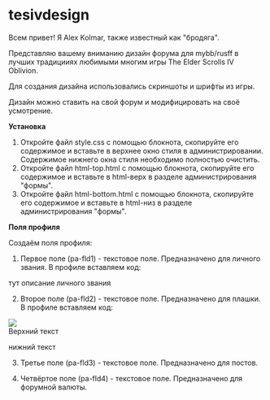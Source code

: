 # tesivdesign

Всем привет! Я Alex Kolmar, также известный как "бродяга".

Представляю вашему вниманию дизайн форума для mybb/rusff в лучших традицииях любимыми многим игры The Elder Scrolls IV Oblivion.

Для создания дизайна использовались скриншоты и шрифты из игры.

Дизайн можно ставить на свой форум и модифицировать на своё усмотрение.

**Установка**

1. Откройте файл style.css с помощью блокнота, скопируйте его содержимое и вставьте в верхнее окно стиля в администрировании. Содержимое нижнего окна стиля необходимо полностью очистить.
2. Откройте файл html-top.html с помощью блокнота, скопируйте его содержимое и вставьте в html-верх в разделе администрирования "формы".
3. Откройте файл html-bottom.html с помощью блокнота, скопируйте его содержимое и вставьте в html-низ в разделе администрирования "формы".

**Поля профиля**

Создаём поля профиля:

1. Первое поле (pa-fld1) - текстовое поле. Предназначено для личного звания. В профиле вставляем код:
<div class="lz">тут описание личного звания</div>

2. Второе поле (pa-fld2) - текстовое поле. Предназначено для плашки. В профиле вставляем код:
<div class="plank"><img class="plankico" src="https://forumstatic.ru/files/0011/c0/7c/66980.png"><div class="planktext"><span>Верхний текст</span><p>нижний текст</p></div></div>

3. Третье поле (pa-fld3) - текстовое поле. Предназначено для постов.

4. Четвёртое поле (pa-fld4) - текстовое поле. Предназначено для форумной валюты.

